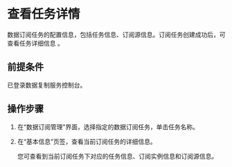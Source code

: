 # 查看任务详情<a name="drs_15_0002"></a>

数据订阅任务的配置信息，包括任务信息、订阅源信息。订阅任务创建成功后，可查看任务详细信息  。

## 前提条件<a name="section16256919193311"></a>

已登录数据复制服务控制台。

## 操作步骤<a name="section646924417587"></a>

1.  在“数据订阅管理”界面，选择指定的数据订阅任务，单击任务名称。
2.  在“基本信息”页签，查看当前订阅任务的详细信息。

    您可查看到当前订阅任务下对应的任务信息、订阅实例信息和订阅源信息。


